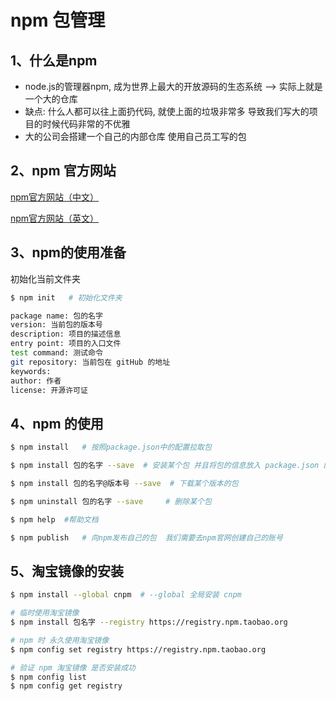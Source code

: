 # npm 包管理

## 1、什么是npm

+ node.js的管理器npm, 成为世界上最大的开放源码的生态系统 —> 实际上就是一个大的仓库
+ 缺点: 什么人都可以往上面扔代码, 就使上面的垃圾非常多 导致我们写大的项目的时候代码非常的不优雅
+ 大的公司会搭建一个自己的内部仓库 使用自己员工写的包



## 2、npm 官方网站

[npm官方网站（中文）](https://www.npmjs.com.cn/)

[npm官方网站（英文）](https://www.npmjs.com/)



## 3、npm的使用准备

初始化当前文件夹

```bash
$ npm init   # 初始化文件夹

package name: 包的名字
version: 当前包的版本号
description: 项目的描述信息
entry point: 项目的入口文件
test command: 测试命令
git repository: 当前包在 gitHub 的地址
keywords: 
author: 作者
license: 开源许可证
```



## 4、npm 的使用

```bash
$ npm install 	# 按照package.json中的配置拉取包

$ npm install 包的名字 --save  # 安装某个包 并且将包的信息放入 package.json 的 devDependencies 中

$ npm install 包的名字@版本号 --save  # 下载某个版本的包

$ npm uninstall 包的名字 --save  	# 删除某个包

$ npm help 	#帮助文档

$ npm publish   # 向npm发布自己的包  我们需要去npm官网创建自己的账号
```



## 5、淘宝镜像的安装

```bash
$ npm install --global cnpm  # --global 全局安装 cnpm

# 临时使用淘宝镜像
$ npm install 包名字 --registry https://registry.npm.taobao.org

# npm 时 永久使用淘宝镜像
$ npm config set registry https://registry.npm.taobao.org

# 验证 npm 淘宝镜像 是否安装成功
$ npm config list
$ npm config get registry  

```






